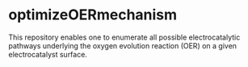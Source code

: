 # optimizeOERmechanism
This repository enables one to enumerate all possible electrocatalytic pathways underlying the oxygen evolution reaction (OER) on a given electrocatalyst surface.
